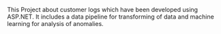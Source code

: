 This Project about customer logs which have been developed using ASP.NET. It includes a data pipeline for transforming of data and machine learning for analysis of anomalies. 